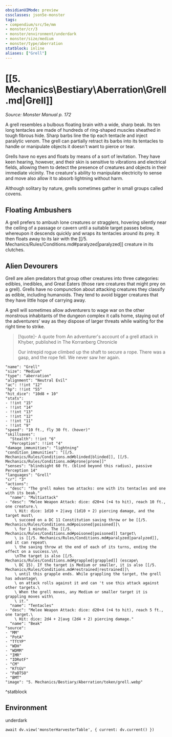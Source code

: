 ```yaml
---
obsidianUIMode: preview
cssclasses: json5e-monster
tags:
- compendium/src/5e/mm
- monster/cr/3
- monster/environment/underdark
- monster/size/medium
- monster/type/aberration
statblock: inline
aliases: ["Grell"]
---
```

# [[5. Mechanics\Bestiary\Aberration\Grell.md|Grell]]
*Source: Monster Manual p. 172*  

A grell resembles a bulbous floating brain with a wide, sharp beak. Its ten long tentacles are made of hundreds of ring-shaped muscles sheathed in tough fibrous hide. Sharp barbs line the tip each tentacle and inject paralytic venom. The grell can partially retract its barbs into its tentacles to handle or manipulate objects it doesn't want to pierce or tear.

Grells have no eyes and floats by means of a sort of levitation. They have keen hearing, however, and their skin is sensitive to vibrations and electrical fields, allowing them to detect the presence of creatures and objects in their immediate vicinity. The creature's ability to manipulate electricity to sense and move also allow it to absorb lightning without harm.

Although solitary by nature, grells sometimes gather in small groups called covens.

## Floating Ambushers

A grell prefers to ambush lone creatures or stragglers, hovering silently near the ceiling of a passage or cavern until a suitable target passes below, whereupon it descends quickly and wraps its tentacles around its prey. It then floats away to its lair with the [[/5. Mechanics/Rules/Conditions.md#paralyzed|paralyzed]] creature in its clutches.

## Alien Devourers

Grell are alien predators that group other creatures into three categories: edibles, inedibles, and Great Eaters (those rare creatures that might prey on a grell). Grells have no compunction about attacking creatures they classify as edible, including humanoids. They tend to avoid bigger creatures that they have little hope of carrying away.

A grell will sometimes allow adventurers to wage war on the other monstrous inhabitants of the dungeon complex it calls home, staying out of the adventurers' way as they dispose of larger threats while waiting for the right time to strike.

> [!quote]- A quote from An adventurer's account of a grell attack in Khyber, published in The Korranberg Chronicle  
> 
> Our intrepid rogue climbed up the shaft to secure a rope. There was a gasp, and the rope fell. We never saw her again.


```statblock
"name": "Grell"
"size": "Medium"
"type": "aberration"
"alignment": "Neutral Evil"
"ac": !!int "12"
"hp": !!int "55"
"hit_dice": "10d8 + 10"
"stats":
- !!int "15"
- !!int "14"
- !!int "13"
- !!int "12"
- !!int "11"
- !!int "9"
"speed": "10 ft., fly 30 ft. (hover)"
"skillsaves":
  "Stealth": !!int "6"
  "Perception": !!int "4"
"damage_immunities": "lightning"
"condition_immunities": "[[/5. Mechanics/Rules/Conditions.md#blinded|blinded]], [[/5. Mechanics/Rules/Conditions.md#prone|prone]]"
"senses": "blindsight 60 ft. (blind beyond this radius), passive Perception 14"
"languages": "Grell"
"cr": "3"
"actions":
- "desc": "The grell makes two attacks: one with its tentacles and one with its beak."
  "name": "Multiattack"
- "desc": "Melee Weapon Attack: dice: d20+4 (+4 to hit), reach 10 ft., one creature.\
    \ Hit: dice: 1d10 + 2|avg (1d10 + 2) piercing damage, and the target must\
    \ succeed on a DC 11 Constitution saving throw or be [[/5. Mechanics/Rules/Conditions.md#poisoned|poisoned]]\
    \ for 1 minute. The [[/5. Mechanics/Rules/Conditions.md#poisoned|poisoned]] target\
    \ is [[/5. Mechanics/Rules/Conditions.md#paralyzed|paralyzed]], and it can repeat\
    \ the saving throw at the end of each of its turns, ending the effect on a success.\n\
    \nThe target is also [[/5. Mechanics/Rules/Conditions.md#grappled|grappled]] (escape\
    \ DC 15). If the target is Medium or smaller, it is also [[/5. Mechanics/Rules/Conditions.md#restrained|restrained]]\
    \ until this grapple ends. While grappling the target, the grell has advantage\
    \ on attack rolls against it and can 't use this attack against other targets.\
    \ When the grell moves, any Medium or smaller target it is grappling moves with\
    \ it."
  "name": "Tentacles"
- "desc": "Melee Weapon Attack: dice: d20+4 (+4 to hit), reach 5 ft., one target.\
    \ Hit: dice: 2d4 + 2|avg (2d4 + 2) piercing damage."
  "name": "Beak"
"source":
- "MM"
- "PotA"
- "TftYP"
- "WDH"
- "WDMM"
- "IMR"
- "IDRotF"
- "CM"
- "KftGV"
- "PaBTSO"
- "BMT"
"image": "5. Mechanics/Bestiary/Aberration/token/grell.webp"
```
^statblock

## Environment

underdark

```dataviewjs
await dv.view('monsterHarvesterTable', { current: dv.current() })
```